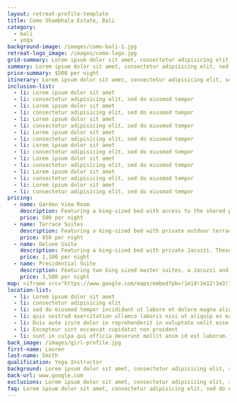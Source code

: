 ```yaml
---
layout: retreat-profile-template
title: Como Shambhala Estate, Bali
category:
  - bali
  - yoga
background-image: /images/como-bali-1.jpg
retreat-logo_image: /images/como-logo.jpg
grid-summary: Lorem ipsum dolor sit amet, consectetur adipisicing elit, sed do eiusmod tempor incididunt ut labore et dolore magna aliqua. Ut enim ad minim veniam, quis nostrud exercitation ullamco laboris nisi ut aliquip ex ea commodo consequat. Duis aute irure dolor in reprehenderit in voluptate velit esse cillum dolore eu fugiat nulla pariatur. Excepteur sint occaecat cupidatat non proident, sunt in culpa qui officia deserunt mollit anim id est laborum.
summary: Lorem ipsum dolor sit amet, consectetur adipisicing elit, sed do eiusmod tempor incididunt ut labore et dolore magna aliqua. Ut enim ad minim veniam, quis nostrud exercitation ullamco laboris nisi ut aliquip ex ea commodo consequat. Duis aute irure dolor in reprehenderit in voluptate velit esse cillum dolore eu fugiat nulla pariatur. Excepteur sint occaecat cupidatat non proident, sunt in culpa qui officia deserunt mollit anim id est laborum. Lorem ipsum dolor sit amet, consectetur adipisicing elit, sed do eiusmod tempor incididunt ut labore et dolore magna aliqua. Ut enim ad minim veniam, quis nostrud exercitation ullamco laboris nisi ut aliquip ex ea commodo consequat. Duis aute irure dolor in reprehenderit in voluptate velit esse cillum dolore eu fugiat nulla pariatur. Excepteur sint occaecat cupidatat non proident, sunt in culpa qui officia deserunt mollit anim id est laborum.
price-summary: $500 per night
itinerary: Lorem ipsum dolor sit amet, consectetur adipisicing elit, sed do eiusmod tempor incididunt ut labore et dolore magna aliqua. Ut enim ad minim veniam, quis nostrud exercitation ullamco laboris nisi ut aliquip ex ea commodo consequat. Duis aute irure dolor in reprehenderit in voluptate velit esse cillum dolore eu fugiat nulla pariatur. Excepteur sint occaecat cupidatat non proident, sunt in culpa qui officia deserunt mollit anim id est laborum. Lorem ipsum dolor sit amet, consectetur adipisicing elit, sed do eiusmod tempor incididunt ut labore et dolore magna aliqua. Ut enim ad minim veniam, quis nostrud exercitation ullamco laboris nisi ut aliquip ex ea commodo consequat. Duis aute irure dolor in reprehenderit in voluptate velit esse cillum dolore eu fugiat nulla pariatur. Excepteur sint occaecat cupidatat non proident, sunt in culpa qui officia deserunt mollit anim id est laborum.
inclusion-list:
  - li: Lorem ipsum dolor sit amet
  - li: consectetur adipisicing elit, sed do eiusmod tempor
  - li: Lorem ipsum dolor sit amet
  - li: consectetur adipisicing elit, sed do eiusmod tempor
  - li: Lorem ipsum dolor sit amet
  - li: consectetur adipisicing elit, sed do eiusmod tempor
  - li: Lorem ipsum dolor sit amet
  - li: consectetur adipisicing elit, sed do eiusmod tempor
  - li: Lorem ipsum dolor sit amet
  - li: consectetur adipisicing elit, sed do eiusmod tempor
  - li: Lorem ipsum dolor sit amet
  - li: consectetur adipisicing elit, sed do eiusmod tempor
  - li: Lorem ipsum dolor sit amet
  - li: consectetur adipisicing elit, sed do eiusmod tempor
  - li: Lorem ipsum dolor sit amet
  - li: consectetur adipisicing elit, sed do eiusmod tempor
pricing:
  - name: Garden View Room
    description: Featuring a king-sized bed with access to the shared pool, lounge and dining area.
    price: 500 per night
  - name: Terrace Suites
    description: Featuring a king-sized bed with private outdoor terrace. These suites include access to shared pool, lounge and dining area.
    price: 850 per night
  - name: Deluxe Suite
    description: Featuring a king-sized bed with private Jacuzzi. These suites include access to shared pool, lounge and dining area.
    price: 1,100 per night
  - name: Presidential Suite
    description: Featuring two king sized master suites, a Jacuzzi and the suits own private infinity pool as well as a small indoor plunge pool.Inclusive of both an extensive living and dining room.
    price: 3,500 per night
map: <iframe src="https://www.google.com/maps/embed?pb=!1m18!1m12!1m3!1d3946.498263790096!2d115.23325095010408!3d-8.450828993893392!2m3!1f0!2f0!3f0!3m2!1i1024!2i768!4f13.1!3m3!1m2!1s0x2dd223aaaf09c597%3A0xd9697a3af62777ad!2sCOMO+Shambhala+Estate%2C+Bali!5e0!3m2!1sen!2sid!4v1513132150159" width="100%" height="500" frameborder="0" style="border:0" allowfullscreen></iframe>
location-list:
  - li: Lorem ipsum dolor sit amet
  - li: consectetur adipisicing elit
  - li: sed do eiusmod tempor incididunt ut labore et dolore magna aliqua. Ut enim ad minim veniam
  - li: quis nostrud exercitation ullamco laboris nisi ut aliquip ex ea commodo consequat
  - li: Duis aute irure dolor in reprehenderit in voluptate velit esse cillum dolore eu fugiat nulla pariatur
  - li: Excepteur sint occaecat cupidatat non proident
  - li: sunt in culpa qui officia deserunt mollit anim id est laborum.
back_image: /images/girl-profile.jpg
first-name: Lauren
last-name: Smith
qualification: Yoga Instructor
background: Lorem ipsum dolor sit amet, consectetur adipisicing elit, sed do eiusmod tempor incididunt ut labore et dolore magna aliqua. Ut enim ad minim veniam, quis nostrud exercitation ullamco laboris nisi ut aliquip ex ea commodo consequat. Duis aute irure dolor in reprehenderit in voluptate velit esse cillum dolore eu fugiat nulla pariatur. Excepteur sint occaecat cupidatat non proident, sunt in culpa qui officia deserunt mollit anim id est laborum. Duis aute irure dolor in reprehenderit in voluptate velit esse cillum dolore eu fugiat nulla pariatur. Excepteur sint occaecat cupidatat non proident, sunt in culpa qui officia deserunt mollit anim id est laborum.
back-url: www.google.com
exclusions: Lorem ipsum dolor sit amet, consectetur adipisicing elit, sed do eiusmod tempor incididunt ut labore et dolore magna aliqua. Ut enim ad minim veniam, quis nostrud exercitation ullamco laboris nisi ut aliquip ex ea commodo consequat. Duis aute irure dolor in reprehenderit in voluptate velit esse cillum dolore eu fugiat nulla pariatur. Excepteur sint occaecat cupidatat non proident, sunt in culpa qui officia deserunt mollit anim id est laborum.
faq: Lorem ipsum dolor sit amet, consectetur adipisicing elit, sed do eiusmod tempor incididunt ut labore et dolore magna aliqua.
---
```

